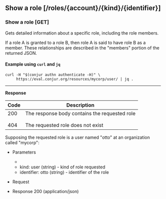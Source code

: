 ## Show a role [/roles/{account}/{kind}/{identifier}]

### Show a role [GET]

Gets detailed information about a specific role, including the role members.

If a role A is granted to a role B, then role A is said to have role B
as a member. These relationships are described in the "members"
portion of the returned JSON.

<!-- include(partials/role_kinds.md) -->

#### Example using `curl` and `jq`

```
curl -H "$(conjur authn authenticate -H)" \
     https://eval.conjur.org/resources/mycorp/user/ | jq .
```

---

<!-- include(partials/auth_header_table.md) -->

**Response**

| Code | Description                                       |
|------|---------------------------------------------------|
|  200 | The response body contains the requested role     |
|<!-- include(partials/http_401.md) -->|
|<!-- include(partials/http_403.md) -->|
|  404 | The requested role does not exist |

Supposing the requested role is a user named "otto" at an organization called "mycorp":

+ Parameters
  + <!-- include(partials/account_param.md) -->
  + kind: user (string) - kind of role requested
  + identifier: otto (string) - identifier of the role

+ Request
  <!-- include(partials/auth_header_code.md) -->
  
+ Response 200 (application/json)
